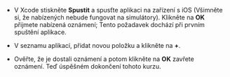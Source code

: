 
* V Xcode stiskněte **Spustit** a spusťte aplikaci na zařízení s iOS (Všimněte si, že nabízených nebude fungovat na simulátory). Klikněte na **OK** přijmete nabízená oznámení; Tento požadavek dochází při prvním spuštění aplikace.

* V seznamu aplikací, přidat novou položku a klikněte na **+**.

* Ověřte, že je dostali oznámení a potom klikněte na **OK** zavřete oznámení. Teď úspěšném dokončení tohoto kurzu.
